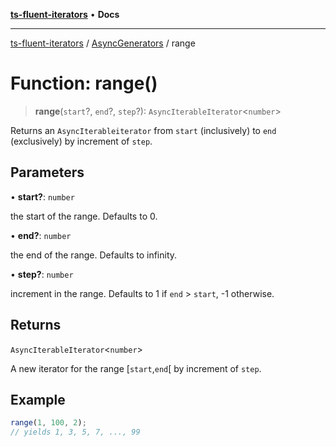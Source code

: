 [**ts-fluent-iterators**](../../../README.md) • **Docs**

---

[ts-fluent-iterators](../../../README.md) / [AsyncGenerators](../README.md) / range

# Function: range()

> **range**(`start`?, `end`?, `step`?): `AsyncIterableIterator`\<`number`\>

Returns an `AsyncIterableiterator` from `start` (inclusively) to `end` (exclusively) by increment of `step`.

## Parameters

• **start?**: `number`

the start of the range. Defaults to 0.

• **end?**: `number`

the end of the range. Defaults to infinity.

• **step?**: `number`

increment in the range. Defaults to 1 if `end` > `start`, -1 otherwise.

## Returns

`AsyncIterableIterator`\<`number`\>

A new iterator for the range [`start`,`end`[ by increment of `step`.

## Example

```ts
range(1, 100, 2);
// yields 1, 3, 5, 7, ..., 99
```
